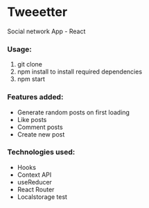 # Tweeetter

Social network App - React

### Usage:

1. git clone
2. npm install to install required dependencies
3. npm start

### Features added:

- Generate random posts on first loading
- Like posts
- Comment posts
- Create new post

### Technologies used:

- Hooks
- Context API
- useReducer
- React Router
- Localstorage
test
